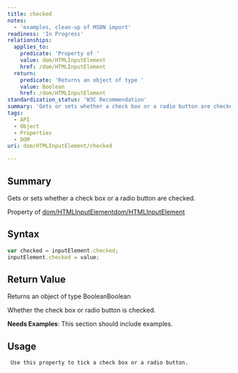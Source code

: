```yaml
---
title: checked
notes:
  - 'examples, clean-up of MSDN import'
readiness: 'In Progress'
relationships:
  applies_to:
    predicate: 'Property of '
    value: dom/HTMLInputElement
    href: /dom/HTMLInputElement
  return:
    predicate: 'Returns an object of type '
    value: Boolean
    href: /dom/HTMLInputElement
standardization_status: 'W3C Recommendation'
summary: 'Gets or sets whether a check box or a radio button are checked.'
tags:
  - API
  - Object
  - Properties
  - DOM
uri: dom/HTMLInputElement/checked

---
```

## <span>Summary</span>

Gets or sets whether a check box or a radio button are checked.

Property of [dom/HTMLInputElement](/dom/HTMLInputElement)[dom/HTMLInputElement](/dom/HTMLInputElement)

## <span>Syntax</span>

``` js
var checked = inputElement.checked;
inputElement.checked = value;
```

## <span>Return Value</span>

Returns an object of type BooleanBoolean

Whether the check box or radio button is checked.

**Needs Examples**: This section should include examples.

## <span>Usage</span>

     Use this property to tick a check box or a radio button.